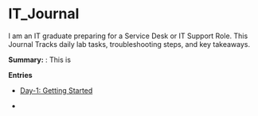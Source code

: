 # IT_Journal
I am an IT graduate preparing for a Service Desk or IT Support Role. This Journal Tracks daily lab tasks, troubleshooting steps, and key takeaways.

**Summary:** :
This is 

**Entries**

- [Day-1: Getting Started](Day-01.md)

- 
